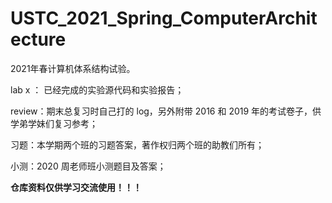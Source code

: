 # USTC_2021_Spring_ComputerArchitecture
2021年春计算机体系结构试验。

lab x ： 已经完成的实验源代码和实验报告；

review：期末总复习时自己打的 log，另外附带 2016 和 2019 年的考试卷子，供学弟学妹们复习参考；

习题：本学期两个班的习题答案，著作权归两个班的助教们所有；

小测：2020 周老师班小测题目及答案；

**仓库资料仅供学习交流使用！！！**
